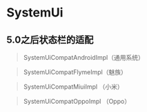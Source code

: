# SystemUi  


## 5.0之后状态栏的适配

>SystemUiCompatAndroidImpl（通用系统）

>SystemUiCompatFlymeImpl（魅族）

>SystemUiCompatMiuiImpl （小米）

>SystemUiCompatOppoImpl （Oppo）


